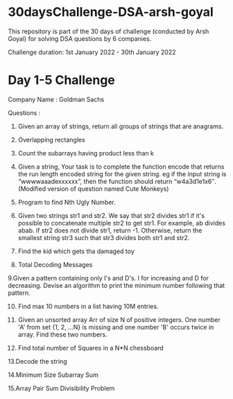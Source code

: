# 30daysChallenge-DSA-arsh-goyal

This repository is part of the 30 days of challenge (conducted by Arsh Goyal) for solving DSA questions by 6 companies. 

Challenge duration: 1st January 2022 - 30th January 2022

# Day 1-5 Challenge

Company Name : Goldman Sachs

Questions :

1. Given an array of strings, return all groups of strings that are anagrams.
2. Overlapping rectangles
3. Count the subarrays having product less than k
4. Given a string, Your task is to  complete the function encode that returns the run length encoded string for the given string.
eg if the input string is “wwwwaaadexxxxxx”, then the function should return “w4a3d1e1x6″.(Modified version of question named Cute Monkeys)

5. Program to find Nth Ugly Number.
6.    Given two strings str1 and str2. We say that str2 divides str1 if it's possible to concatenate multiple str2 to get str1. 
          For example, ab divides abab.
          if str2 does not divide str1, return -1. 
          Otherwise, return the smallest string str3 such that str3 divides both str1 and str2.

7. Find the kid which gets tha damaged toy

8. Total Decoding Messages

9.Given a pattern containing only I's and D's. I for increasing and D for decreasing.
       Devise an algorithm to print the minimum number following that pattern.

10. Find max 10 numbers in a list having 10M entries.

11. Given an unsorted array Arr of size N of positive integers. One number
      'A' from set {1, 2, …N} is missing and one number 'B'
      occurs twice in array. Find these two numbers.

12. Find total number of Squares in a N*N chessboard

13.Decode the string

14.Minimum Size Subarray Sum

15.Array Pair Sum Divisibility Problem

